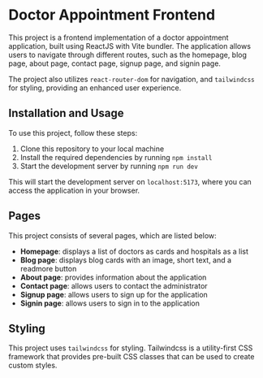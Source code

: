 # Doctor Appointment Frontend

This project is a frontend implementation of a doctor appointment application, built using ReactJS with Vite bundler. The application allows users to navigate through different routes, such as the homepage, blog page, about page, contact page, signup page, and signin page.

The project also utilizes `react-router-dom` for navigation, and `tailwindcss` for styling, providing an enhanced user experience.

## Installation and Usage

To use this project, follow these steps:

1. Clone this repository to your local machine
2. Install the required dependencies by running `npm install`
3. Start the development server by running `npm run dev`

This will start the development server on `localhost:5173`, where you can access the application in your browser.

## Pages

This project consists of several pages, which are listed below:

- **Homepage**: displays a list of doctors as cards and hospitals as a list
- **Blog page**: displays blog cards with an image, short text, and a readmore button
- **About page**: provides information about the application
- **Contact page**: allows users to contact the administrator
- **Signup page**: allows users to sign up for the application
- **Signin page**: allows users to sign in to the application

## Styling

This project uses `tailwindcss` for styling. Tailwindcss is a utility-first CSS framework that provides pre-built CSS classes that can be used to create custom styles.
